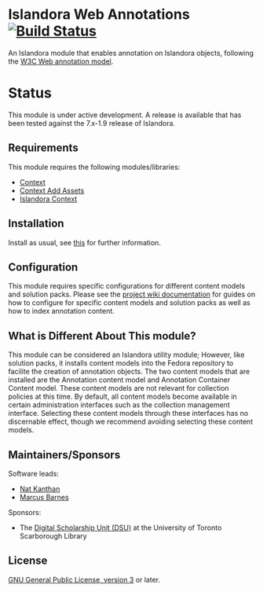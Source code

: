 # Islandora Web Annotations [![Build Status](https://travis-ci.org/digitalutsc/islandora_web_annotations.svg?branch=7.x )](https://travis-ci.org/digitalutsc/islandora_web_annotations)

An Islandora module that enables annotation on Islandora objects, following the [W3C Web annotation model](https://github.com/w3c/web-annotation).   

# Status
This module is under active development. A release is available that has been tested against the 7.x-1.9 release of Islandora. 

## Requirements

This module requires the following modules/libraries:

* [Context](https://www.drupal.org/project/context)
* [Context Add Assets](https://www.drupal.org/project/context_addassets)
* [Islandora Context](https://github.com/mjordan/islandora_context)

## Installation

Install as usual, see [this](https://drupal.org/documentation/install/modules-themes/modules-7) for further information.

## Configuration

This module requires specific configurations for different content models and solution packs.  Please see the [project wiki documentation](https://github.com/digitalutsc/islandora_web_annotations/wiki) for guides on how to configure for specific content models and solution packs as well as how to index annotation content.

## What is Different About This module?

This module can be considered an Islandora utility module; However, like solution packs, it installs content models into the Fedora repository to facilite the creation of annotation objects. The two content models that are installed are the Annotation content model and Annotation Container Content model.  These content models are not relevant for collection policies at this time.  By default, all content models become available in certain administration interfaces such as the collection management interface.  Selecting these content models through these interfaces has no discernable effect, though we recommend avoiding selecting these content models.

## Maintainers/Sponsors
Software leads:
* [Nat Kanthan](https://github.com/Natkeeran)
* [Marcus Barnes](https://github.com/MarcusBarnes)

Sponsors:
* The [Digital Scholarship Unit (DSU)](https://www.utsc.utoronto.ca/digitalscholarship/) at the University of Toronto Scarborough Library

## License

[GNU General Public License, version 3](http://www.gnu.org/licenses/gpl-3.0.txt) or later.
